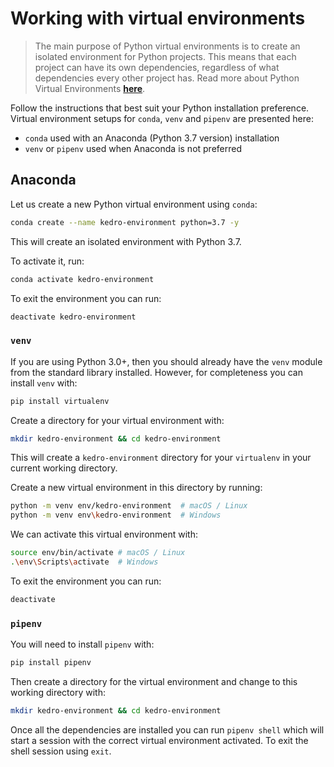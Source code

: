# Working with virtual environments

> The main purpose of Python virtual environments is to create an isolated environment for Python projects. This means that each project can have its own dependencies, regardless of what dependencies every other project has. Read more about Python Virtual Environments [**here**](https://realpython.com/python-virtual-environments-a-primer/).

Follow the instructions that best suit your Python installation preference. Virtual environment setups for `conda`, `venv` and `pipenv` are presented here:
 - `conda` used with an Anaconda (Python 3.7 version) installation
 - `venv` or `pipenv` used when Anaconda is not preferred

## Anaconda

Let us create a new Python virtual environment using `conda`:

```bash
conda create --name kedro-environment python=3.7 -y
```

This will create an isolated environment with Python 3.7.

To activate it, run:

```bash
conda activate kedro-environment
```

To exit the environment you can run:

```bash
deactivate kedro-environment
```

### `venv`

If you are using Python 3.0+, then you should already have the `venv` module from the standard library installed. However, for completeness you can install `venv` with:

```bash
pip install virtualenv
```

Create a directory for your virtual environment with:

```bash
mkdir kedro-environment && cd kedro-environment
```

This will create a `kedro-environment` directory for your `virtualenv` in your current working directory.

Create a new virtual environment in this directory by running:

```bash
python -m venv env/kedro-environment  # macOS / Linux
python -m venv env\kedro-environment  # Windows
```

We can activate this virtual environment with:

```bash
source env/bin/activate # macOS / Linux
.\env\Scripts\activate  # Windows
```

To exit the environment you can run:

```bash
deactivate
```

### `pipenv`

You will need to install `pipenv` with:

```bash
pip install pipenv
```

Then create a directory for the virtual environment and change to this working directory with:

```bash
mkdir kedro-environment && cd kedro-environment
```

Once all the dependencies are installed you can run `pipenv shell` which will start a session with the correct virtual environment activated. To exit the shell session using `exit`.
